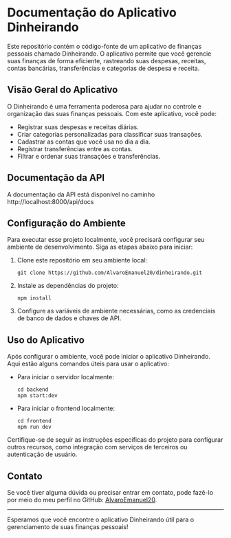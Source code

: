 # Documentação do Aplicativo Dinheirando

Este repositório contém o código-fonte de um aplicativo de finanças pessoais chamado Dinheirando. O aplicativo permite que você gerencie suas finanças de forma eficiente, rastreando suas despesas, receitas, contas bancárias, transferências e categorias de despesa e receita.

## Visão Geral do Aplicativo

O Dinheirando é uma ferramenta poderosa para ajudar no controle e organização das suas finanças pessoais. Com este aplicativo, você pode:

- Registrar suas despesas e receitas diárias.
- Criar categorias personalizadas para classificar suas transações.
- Cadastrar as contas que você usa no dia a dia.
- Registrar transferências entre as contas.
- Filtrar e ordenar suas transações e transferências.

## Documentação da API

A documentação da API está disponível no caminho http://localhost:8000/api/docs

## Configuração do Ambiente

Para executar esse projeto localmente, você precisará configurar seu ambiente de desenvolvimento. Siga as etapas abaixo para iniciar:

1. Clone este repositório em seu ambiente local:
   ```
   git clone https://github.com/AlvaroEmanuel20/dinheirando.git
   ```
2. Instale as dependências do projeto:
   ```
   npm install
   ```
3. Configure as variáveis de ambiente necessárias, como as credenciais de banco de dados e chaves de API.

## Uso do Aplicativo

Após configurar o ambiente, você pode iniciar o aplicativo Dinheirando. Aqui estão alguns comandos úteis para usar o aplicativo:

- Para iniciar o servidor localmente:
  ```
  cd backend
  npm start:dev
  ```
- Para iniciar o frontend localmente:
  ```
  cd frontend
  npm run dev
  ```

Certifique-se de seguir as instruções específicas do projeto para configurar outros recursos, como integração com serviços de terceiros ou autenticação de usuário.

## Contato

Se você tiver alguma dúvida ou precisar entrar em contato, pode fazê-lo por meio do meu perfil no GitHub: [AlvaroEmanuel20](https://github.com/AlvaroEmanuel20).

---
Esperamos que você encontre o aplicativo Dinheirando útil para o gerenciamento de suas finanças pessoais!
